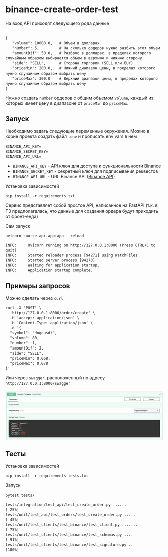 # binance-create-order-test

На вход API приходят следующего рода данные

```

{
   "volume": 10000.0,   # Объем в долларах
   "number": 5,         # На сколько ордеров нужно разбить этот объем
   "amountDif": 50.0,   # Разброс в долларах, в пределах которого случайным образом выбирается объем в верхнюю и нижнюю сторону
   "side": "SELL",      # Сторона торговли (SELL или BUY)
   "priceMin": 200.0,   # Нижний диапазон цены, в пределах которого нужно случайным образом выбрать цену
   "priceMax": 300.0    # Верхний диапазон цены, в пределах которого нужно случайным образом выбрать цену
}
```

Нужно создать `number` ордеров с общим объемом `volume`, 
каждый из которых имеет цену в диапазоне от `priceMin` до `priceMax`.

## Запуск

Необходимо задать следующие переменные окружения.
Можно в корне проекта создать файл `.env` и прописать env vars в нем

```
BINANCE_API_KEY=
BINANCE_SECRET_KEY=
BINANCE_API_URL=
```

- `BINANCE_API_KEY` - API ключ для доступа к функциональности Binance
- `BINANCE_SECRET_KEY` - секретный ключ для подписывания реквестов 
- `BINANCE_API_URL` - URL Binance API ([Binance API](https://binance-docs.github.io/apidocs/spot/en/#general-info))

Установка зависимостей

```commandline
pip install -r requirements.txt
```

Сервис представляет собой простое API, написанное на FastAPI
(т.к. в ТЗ предполагалась, что данные для создания ордера будут приходить от фронт-енда)

Сам запуск

```commandline
uvicorn source.api.app:app --reload
```

```
INFO:     Uvicorn running on http://127.0.0.1:8000 (Press CTRL+C to quit)
INFO:     Started reloader process [94271] using WatchFiles
INFO:     Started server process [94273]
INFO:     Waiting for application startup.
INFO:     Application startup complete.
```

## Примеры запросов

Можно сделать через `curl`

```
curl -X 'POST' \
  'http://127.0.0.1:8000/order/create' \
  -H 'accept: application/json' \
  -H 'Content-Type: application/json' \
  -d '{
  "symbol": "dogeusdt",
  "volume": 80,
  "number": 1,
  "amountDif": 2,
  "side": "SELL",
  "priceMin": 0.068,
  "priceMax": 0.078
}'
```

Или через `swagger`, расположенный по адресу `http://127.0.0.1:8000/swagger`

![img.png](img.png)


## Тесты

Установка зависимостей

```commandline
pip install -r requirements-tests.txt
```

Запуск

```commandline
pytest tests/
```

```
tests/integration/test_api/test_create_order.py ......                                 [ 25%]
tests/unit/test_api/test_orders/test_create_order.py .....                             [ 45%]
tests/unit/test_clients/test_binance/test_client.py .......                            [ 75%]
tests/unit/test_clients/test_binance/test_schemas.py ....                              [ 91%]
tests/unit/test_clients/test_binance/test_signature.py ..                              [100%]
```
